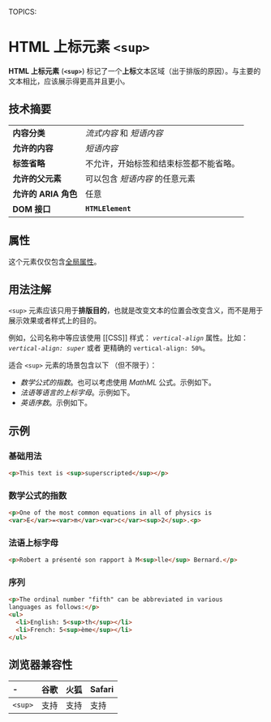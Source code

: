 TOPICS: <sup>

# HTML 上标元素 `<sup>`

**HTML 上标元素** (**`<sup>`**) 标记了一个**上标**文本区域（出于排版的原因）。与主要的文本相比，应该展示得更高并且更小。

## 技术摘要

|  |  |
| :-- | :-- |
| **内容分类** | *流式内容* 和 *短语内容* |
| **允许的内容** | *短语内容* |
| **标签省略** | 不允许，开始标签和结束标签都不能省略。 |
| **允许的父元素** | 可以包含 *短语内容* 的任意元素 |
| **允许的 ARIA 角色** | 任意 |
| **DOM 接口** | **`HTMLElement`** |

## 属性

这个元素仅仅包含[全局属性](/zh-hans/webfrontend/HTML_Global_Attributes)。

## 用法注解

`<sup>` 元素应该只用于**排版目的**，也就是改变文本的位置会改变含义，而不是用于展示效果或者样式上的目的。

例如，公司名称中等应该使用 [[CSS]] 样式： *`vertical-align`* 属性。比如：*`vertical-align: super`* 或者
更精确的 `vertical-align: 50%`。

适合 `<sup>` 元素的场景包含以下 （但不限于）：

- *数学公式的指数*。也可以考虑使用 *MathML* 公式。示例如下。
- *法语等语言的上标字母*。示例如下。
- *英语序数*。示例如下。

## 示例

### 基础用法

```html
<p>This text is <sup>superscripted</sup></p>
```

### 数学公式的指数

```html
<p>One of the most common equations in all of physics is
<var>E</var>=<var>m</var><var>c</var><sup>2</sup>.<p>
```

### 法语上标字母

```html
<p>Robert a présenté son rapport à M<sup>lle</sup> Bernard.</p>
```

### 序列

```html
<p>The ordinal number "fifth" can be abbreviated in various
languages as follows:</p>
<ul>
  <li>English: 5<sup>th</sup></li>
  <li>French: 5<sup>ème</sup></li>
</ul>
```

## 浏览器兼容性

| - | 谷歌 | 火狐 | Safari |
| :--- | :--- | :--- | :--- |
| `<sup>` | 支持 | 支持 | 支持 |
